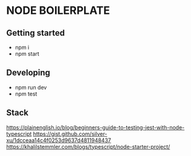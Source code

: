 # NODE BOILERPLATE

## Getting started

- npm i
- npm start

## Developing

- npm run dev
- npm test

## Stack

https://plainenglish.io/blog/beginners-guide-to-testing-jest-with-node-typescript
https://gist.github.com/silver-xu/1dcceaa14c4f0253d9637d4811948437
https://khalilstemmler.com/blogs/typescript/node-starter-project/
